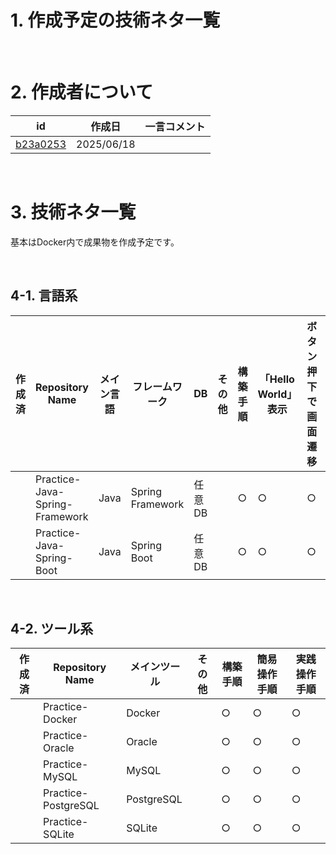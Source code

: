 # 1. 作成予定の技術ネタ一覧

</br>

# 2. 作成者について
| id | 作成日 | 一言コメント |
| ---- | ---- | ---- |
| [b23a0253](https://github.com/TSWG-b23a0253) | 2025/06/18 ||

</br>

# 3. 技術ネタ一覧
基本はDocker内で成果物を作成予定です。

</br>

## 4-1. 言語系
| 作成済 | Repository Name | メイン言語 | フレームワーク | DB | その他 | 構築手順 | 「Hello World」表示 | ボタン押下で画面遷移 | CRUDアプリ |
| ---- | ---- | ----  | ---- | ----  | ---- | ---- | ----  | ---- | ----  |
| | Practice-Java-Spring-Framework | Java | Spring Framework | 任意DB | | ○ | ○ | ○ | ○ |
| | Practice-Java-Spring-Boot | Java | Spring Boot | 任意DB || ○ | ○ | ○ | ○ |

</br>

## 4-2. ツール系
| 作成済 | Repository Name | メインツール | その他 | 構築手順 | 簡易操作手順 | 実践操作手順 |
| ---- | ---- | ---- | ---- | ---- | ---- | ---- | 
| | Practice-Docker | Docker || ○ | ○ | ○ |
| | Practice-Oracle | Oracle || ○ | ○ | ○ |
| | Practice-MySQL | MySQL || ○ | ○ | ○ |
| | Practice-PostgreSQL | PostgreSQL || ○ | ○ | ○ |
| | Practice-SQLite | SQLite || ○ | ○ | ○ |

</br>
